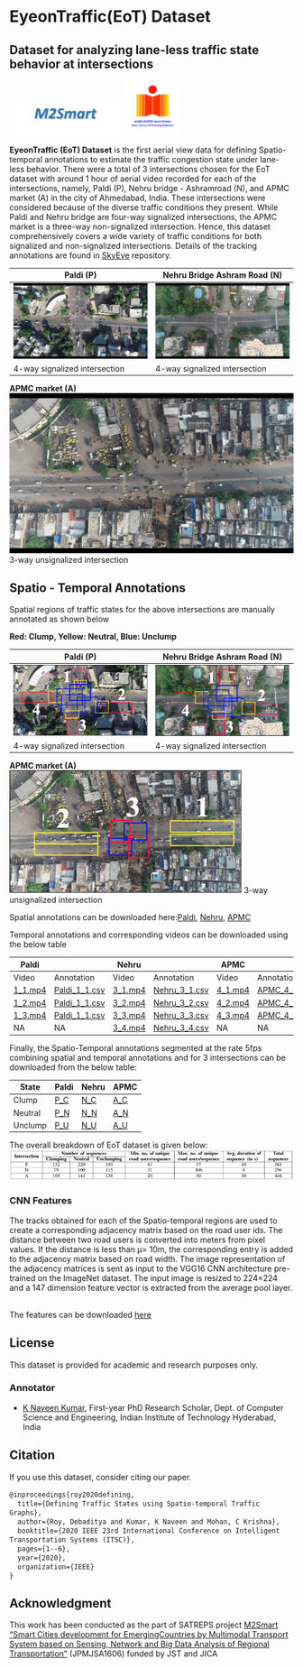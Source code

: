 # EyeonTraffic(EoT) Dataset
## Dataset for analyzing lane-less traffic state behavior at intersections
<img src="images/m2smart.png" width="200"> <img src="images/iith.png" width="100">

<b>EyeonTraffic (EoT) Dataset</b> is the first aerial view data for defining Spatio-temporal annotations to estimate the traffic congestion state under lane-less behavior. There were a total of 3 intersections chosen for the EoT dataset with around  1  hour of aerial video recorded for each of the intersections, namely, Paldi (P), Nehru bridge - Ashramroad (N), and APMC market (A) in the city of Ahmedabad, India. These intersections were considered because of the diverse traffic conditions they present. While Paldi and Nehru bridge are four-way signalized intersections, the APMC market is a three-way non-signalized intersection. Hence, this dataset comprehensively covers a  wide variety of traffic conditions for both signalized and non-signalized intersections.  Details of the tracking annotations are found in [SkyEye](https://github.com/debadityaroy/SkyEye/) repository.

**Paldi (P)**         | **Nehru Bridge Ashram Road (N)**       
----------------|--------------
![](images/paldi.png) |![](images/nehru.png)
4-way signalized intersection | 4-way signalized intersection 
**APMC market (A)**
![](images/apmc.png)
3-way unsignalized intersection


<h2> Spatio - Temporal Annotations </h2>

Spatial regions of traffic states for the above intersections are manually annotated as shown below <br>

**Red: Clump, Yellow: Neutral, Blue: Unclump**

**Paldi (P)**         | **Nehru Bridge Ashram Road (N)**       
----------------|--------------
![](images/paldi.jpg) |![](images/nehru.jpg)
4-way signalized intersection | 4-way signalized intersection 
**APMC market (A)**
![](images/apmc.jpg)
3-way unsignalized intersection



Spatial annotations can be downloaded here:[Paldi](https://drive.google.com/file/d/1QwkxbhTl25x9F1sOD8iH3Hy-yMmqYXD2/view?usp=sharing), [Nehru](https://drive.google.com/file/d/1x7GMiAUyp47DPDXtt5KoRqhoKFk_bYTI/view?usp=sharing), [APMC](https://drive.google.com/file/d/1XXFk2RGhHDkUfyARKSZe-mhEuAmDFEqb/view?usp=sharing)

Temporal annotations and corresponding videos can be downloaded using the below table

Paldi|| Nehru|| APMC||
-|-|-|-|-|-|
Video|Annotation| Video|Annotation| Video|Annotation| 
[1_1.mp4](https://drive.google.com/file/d/1W6fGg_k83EBXf_gfJyxJJNoz76WcRrpS/view?usp=sharing)|[Paldi_1_1.csv](https://drive.google.com/file/d/17F6drdN36469GVZnt2-KGSC6vWh-Kib2/view?usp=sharing)| [3_1.mp4](https://drive.google.com/file/d/1-mKo8MC68oEtVh201TnswEHKZjfREY6v/view?usp=sharing)|[Nehru_3_1.csv](https://drive.google.com/file/d/1EwNsix-gCpOsAJa5wpNBmcXXClQujWCi/view?usp=sharing)| [4_1.mp4](https://drive.google.com/file/d/1MK8JZmXJLnBVKFBd8OU_HZPh_wlKESK7/view?usp=sharing)|[APMC_4_1.csv](https://drive.google.com/file/d/1VW2QIqhIr7Vq0SN0q9P8mCWLCo_D_y8s/view?usp=sharing)| 
[1_2.mp4](https://drive.google.com/file/d/1BVz7Kh4gCrUQxfK9G7IlhDJVcSOUTgKr/view?usp=sharing)|[Paldi_1_1.csv](https://drive.google.com/file/d/1GWdL7dBEvi-G2UD_HoE_oC5rH1cSB7Ts/view?usp=sharing)| [3_2.mp4](https://drive.google.com/file/d/1PPJidGwy0oe8Zu2Ccd8ErQjzW8_So-wC/view?usp=sharing)|[Nehru_3_2.csv](https://drive.google.com/file/d/17vbPp-rlAh49LeYEoT6GQEzOcw-V8JD9/view?usp=sharing)| [4_2.mp4](https://drive.google.com/file/d/1oBdYcbuO4cM16KXHd5cluy3XbuENDEpV/view?usp=sharing)|[APMC_4_2.csv](https://drive.google.com/file/d/1e-zU9bFTDHckBDrESk9TTlPZcj5Sd5ee/view?usp=sharing)| 
[1_3.mp4](https://drive.google.com/file/d/1ReLqI7zfQru7RnVNbxofU9XnV1yuEKt8/view?usp=sharing)|[Paldi_1_1.csv](https://drive.google.com/file/d/1lCYJ3Tu214TPZjyu6cyqDsPVMjK5QnhK/view?usp=sharing)| [3_3.mp4](https://drive.google.com/file/d/191CdrD223OiP9PUcnaz4btyf8UfLcPXH/view?usp=sharing)|[Nehru_3_3.csv](https://drive.google.com/file/d/1DW4LLuWe_YKrVosPXt7XKVgAlNklTyeS/view?usp=sharing)| [4_3.mp4](https://drive.google.com/file/d/1wMFQNJzOn1bjSqA34H8Mwtn9AICwQdN5/view?usp=sharing)|[APMC_4_3.csv](https://drive.google.com/file/d/1gzV-wGHD7tafPNZ0ZrecvNbtPx11KH-6/view?usp=sharing)| 
NA|NA|[3_4.mp4](https://drive.google.com/file/d/1mvdfsFFsENlQDXHOadPeuHUnHsQjOOR5/view?usp=sharing)|[Nehru_3_4.csv](https://drive.google.com/file/d/1I-Y94tqC0bscpdGzTmhlqbqwqbZjCHKF/view?usp=sharing)|NA|NA| 

Finally, the Spatio-Temporal annotations segmented at the rate 5fps combining spatial and temporal annotations and for 3 intersections can be downloaded from the below table:

State|Paldi|Nehru|APMC|
-|-|-|-|
Clump|[P_C](https://drive.google.com/drive/folders/167InTOE5rwVDMPME-5u3oZR43odK5pN_?usp=sharing)|[N_C](https://drive.google.com/drive/folders/1LDJpIHh70UYiNsDphzcl_h48GBTfZpKl?usp=sharing)|[A_C](https://drive.google.com/drive/folders/16j7F3znca_HAsfGtpjdzPPcZjIaT4YFe?usp=sharing)|
Neutral|[P_N](https://drive.google.com/drive/folders/1GNjcOhctVALqUQffoqBnnHVH8InPcnKJ?usp=sharing)|[N_N](https://drive.google.com/drive/folders/1-5ZafOJwDU0tPjiWv4ixCzZI3XcpADy1?usp=sharing)|[A_N](https://drive.google.com/drive/folders/1de8WWPRHL92g_qGOExMYI7uvLfVvub7M?usp=sharing)|
Unclump|[P_U](https://drive.google.com/drive/folders/19zeHDCnB9dlrnuvexwzKJjcF0IWeNoas?usp=sharing)|[N_U](https://drive.google.com/drive/folders/1XwuTcwxlkSL6emuK7yrFiqVDYtxH2Na2?usp=sharing)|[A_U](https://drive.google.com/drive/folders/146ZAW3kKI_KM2aRL2HfnYc6tSmK-JbAK?usp=sharing)|

The overall breakdown of EoT dataset is given below:
![](images/details.png)

<h3>CNN Features</h3>
The tracks obtained for each of the Spatio-temporal regions are used to create a corresponding adjacency matrix based on the road user ids. The distance between two road users is converted into meters from pixel values. If the distance is less than μ= 10m, the corresponding entry is added to the adjacency matrix based on road width.  The image representation of the adjacency matrices is sent as input to the VGG16  CNN  architecture pre-trained on the ImageNet dataset.  The  input  image  is  resized  to  224×224  and  a  147 dimension feature vector is extracted from the average pool layer.<br><br>

The features can be downloaded [here](https://drive.google.com/drive/folders/156e5u6czBblMhLEFxG-gzbyj8H2Rk6WY?usp=sharing)

<h2> License </h2>

This dataset is provided for academic and research purposes only.

<h3> Annotator </h3>

* [K Naveen Kumar](https://naveenkumar1311.github.io/), First-year PhD Research Scholar, Dept. of Computer Science and Engineering, Indian Institute of Technology Hyderabad, India

<h2> Citation</h2>

If you use this dataset, consider citing our paper.

```
@inproceedings{roy2020defining,
  title={Defining Traffic States using Spatio-temporal Traffic Graphs},
  author={Roy, Debaditya and Kumar, K Naveen and Mohan, C Krishna},
  booktitle={2020 IEEE 23rd International Conference on Intelligent Transportation Systems (ITSC)},
  pages={1--6},
  year={2020},
  organization={IEEE}
}

```

<h2> Acknowledgment </h2>

This  work  has  been  conducted  as  the  part  of  SATREPS project [M2Smart “Smart  Cities  development  for  EmergingCountries by Multimodal Transport System based on Sensing, Network  and  Big  Data  Analysis  of  Regional  Transportation”](http://m2smart.org/en/) (JPMJSA1606) funded by JST and JICA



